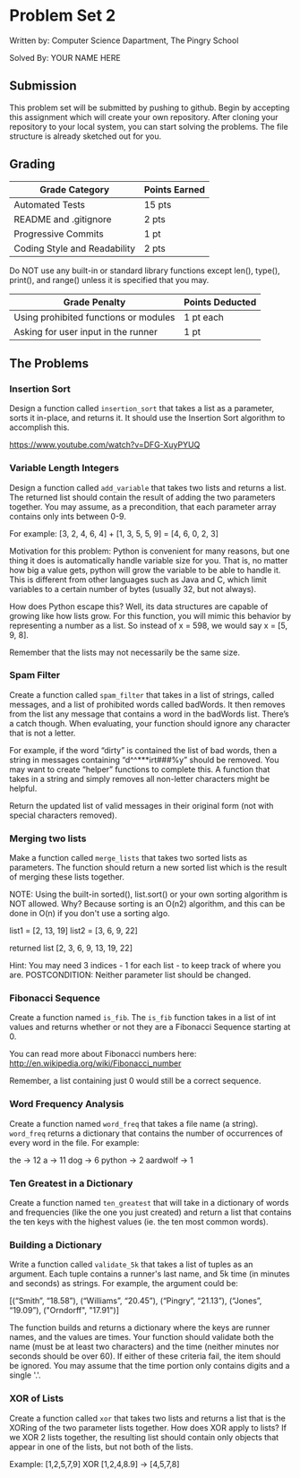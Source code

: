 
Problem Set 2
===============

Written by: Computer Science Dapartment, The Pingry School

Solved By: YOUR NAME HERE

## Submission

This problem set will be submitted by pushing to github. Begin by accepting this assignment which will create your own repository. After cloning your repository to your local system, you can start solving the problems. The file structure is already sketched out for you.

## Grading

| Grade Category               | Points Earned |
| ---------------------------- | ------------- |
| Automated Tests              | 15 pts        |
| README and .gitignore        | 2 pts         |
| Progressive Commits          | 1 pt          |
| Coding Style and Readability | 2 pts         |

Do NOT use any built-in or standard library functions except len(), type(), print(), and range() unless it is specified that you may.

| Grade Penalty                         | Points Deducted |
| ------------------------------------- | --------------- |
| Using prohibited functions or modules | 1 pt each       |
| Asking for user input in the runner   | 1 pt            |

The Problems
------------
### Insertion Sort

Design a function called `insertion_sort` that takes a list as a parameter, sorts it in-place, and returns it. It should use the Insertion Sort algorithm to accomplish this.

https://www.youtube.com/watch?v=DFG-XuyPYUQ

### Variable Length Integers

 Design a function called `add_variable` that takes two lists and returns a list.
 The returned list should contain the result of adding the two parameters
 together. You may assume, as a precondition, that each parameter array
 contains only ints between 0-9.

For example:
   [3, 2, 4, 6, 4] + [1, 3, 5, 5, 9] = [4, 6, 0, 2, 3]

Motivation for this problem:
Python is convenient for many reasons, but one thing it does is automatically handle variable size for you. That is, no matter how big a value gets, python will grow the variable to be able to handle it. This is different from other languages such as Java and C, which limit variables to a certain number of bytes (usually 32, but not always).

How does Python escape this? Well, its data structures are capable of growing like how lists grow. For this function, you will mimic this behavior by representing a number as a list. So instead of x = 598, we would say x = [5, 9, 8].

Remember that the lists may not necessarily be the same size.

### Spam Filter

Create a function called `spam_filter` that takes in a list of strings, called
 messages, and a list of prohibited words called badWords. It then removes from the list any message that contains a word in the badWords list. There’s a catch though. When evaluating, your function should ignore any character that is not a letter.


For example, if the word “dirty” is contained the list of bad words, then a string in messages containing “d^^***irt###%y” should be removed. You may want to create “helper” functions to complete this. A function that takes in a string and simply removes all non-letter characters might be helpful.

Return the updated list of valid messages in their original form (not with special characters removed).

### Merging two lists 

 Make a function called `merge_lists` that takes two sorted lists as parameters.
 The function should return a new sorted list which is the result of merging
 these lists together.

NOTE: Using the built-in sorted(), list.sort() or your own sorting algorithm is NOT allowed. Why? Because sorting is an O(n2) algorithm, and this can be done in O(n) if you don't use a sorting algo.

list1 = [2, 13, 19]
list2 = [3, 6, 9, 22]

returned list
[2, 3, 6, 9, 13, 19, 22]

Hint: You may need 3 indices - 1 for each list - to keep track of where you are. POSTCONDITION: Neither parameter list should be changed.

### Fibonacci Sequence

Create a function named `is_fib`. The `is_fib` function takes in a list of int values and returns whether or not they are a Fibonacci Sequence starting at 0.

You can read more about Fibonacci numbers here: http://en.wikipedia.org/wiki/Fibonacci_number

Remember, a list containing just 0 would still be a correct sequence.

### Word Frequency Analysis

 Create a function named `word_freq` that takes a file name (a string). `word_freq` returns a dictionary that contains the number of
 occurrences of every word in the file. For example:

the -> 12
a -> 11
dog -> 6
python -> 2
aardwolf -> 1

### Ten Greatest in a Dictionary

Create a function named `ten_greatest` that will take in a dictionary of words
and frequencies (like the one you just created) and return a list that contains the ten keys with the highest values (ie. the ten most common words).

### Building a Dictionary

 Write a function called `validate_5k` that takes a list of tuples as an
 argument. Each tuple contains a runner's last name, and 5k time (in minutes
 and seconds) as strings. For example, the argument could be:

 [(“Smith”, “18.58”),
  (“Williams”, “20.45”),
  (“Pingry”, “21.13”),
  (“Jones”, “19.09”),
  ("Orndorff", "17.91")]

 The function builds and returns a dictionary where the keys are runner names,
 and the values are times. Your function should validate both the name (must be
 at least two characters) and the time (neither minutes nor seconds should be
 over 60). If either of these criteria fail, the item should be ignored.
 You may assume that the time portion only contains digits and a single '.'.

### XOR of Lists

Create a function called `xor` that takes two lists and returns a list that is
the XORing of the two parameter lists together. How does XOR apply to lists?
If we XOR 2 lists together, the resulting list should contain only objects
that appear in one of the lists, but not both of the lists.

Example: [1,2,5,7,9] XOR [1,2,4,8.9] -> [4,5,7,8]

